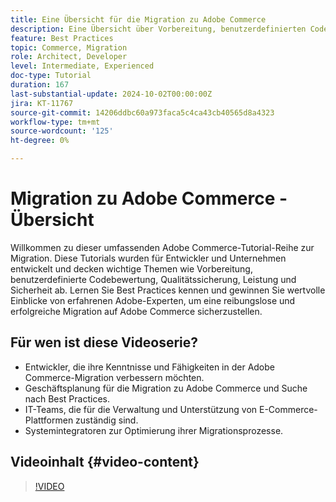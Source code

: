 ```yaml
---
title: Eine Übersicht für die Migration zu Adobe Commerce
description: Eine Übersicht über Vorbereitung, benutzerdefinierten Code, Qualitätssicherung, Leistung und Sicherheit bei der Migration zu Adobe Commerce.
feature: Best Practices
topic: Commerce, Migration
role: Architect, Developer
level: Intermediate, Experienced
doc-type: Tutorial
duration: 167
last-substantial-update: 2024-10-02T00:00:00Z
jira: KT-11767
source-git-commit: 14206ddbc60a973faca5c4ca43cb40565d8a4323
workflow-type: tm+mt
source-wordcount: '125'
ht-degree: 0%

---
```



# Migration zu Adobe Commerce - Übersicht

Willkommen zu dieser umfassenden Adobe Commerce-Tutorial-Reihe zur Migration. Diese Tutorials wurden für Entwickler und Unternehmen entwickelt und decken wichtige Themen wie Vorbereitung, benutzerdefinierte Codebewertung, Qualitätssicherung, Leistung und Sicherheit ab. Lernen Sie Best Practices kennen und gewinnen Sie wertvolle Einblicke von erfahrenen Adobe-Experten, um eine reibungslose und erfolgreiche Migration auf Adobe Commerce sicherzustellen.

## Für wen ist diese Videoserie?

* Entwickler, die ihre Kenntnisse und Fähigkeiten in der Adobe Commerce-Migration verbessern möchten.
* Geschäftsplanung für die Migration zu Adobe Commerce und Suche nach Best Practices.
* IT-Teams, die für die Verwaltung und Unterstützung von E-Commerce-Plattformen zuständig sind.
* Systemintegratoren zur Optimierung ihrer Migrationsprozesse.

## Videoinhalt {#video-content}

>[!VIDEO](https://video.tv.adobe.com/v/3432846/?learn=on)
